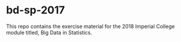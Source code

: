 # bd-sp-2017

This repo contains the exercise material for the 2018 Imperial College module titled, Big Data in Statistics.
